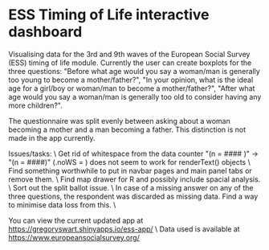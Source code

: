 # ESS Timing of Life interactive dashboard

Visualising data for the 3rd and 9th waves of the European Social Survey (ESS) timing of life module. Currently the user can create boxplots for the three questions: "Before what age would you say a woman/man is generally too young to become a mother/father?", "In your opinion, what is the ideal age for a girl/boy or woman/man to become a mother/father?", "After what age would you say a woman/man is generally too old to consider having any more children?".

The questionnaire was split evenly between asking about a woman becoming a mother and a man becoming a father. This distinction is not made in the app currently.

Issues/tasks: \\
Get rid of whitespace from the data counter "(n = #### )" -> "(n = ####)" (.noWS = ) does not seem to work for renderText() objects \\
Find something worthwhile to put in navbar pages and main panel tabs or remove them. \\
Find map drawer for R and possibly include spacial analysis. \\
Sort out the split ballot issue. \\
In case of a missing answer on any of the three questions, the respondent was discarded as missing data. Find a way to minimise data loss from this. \\

You can view the current updated app at https://gregoryswart.shinyapps.io/ess-app/ \\
Data used is available at https://www.europeansocialsurvey.org/